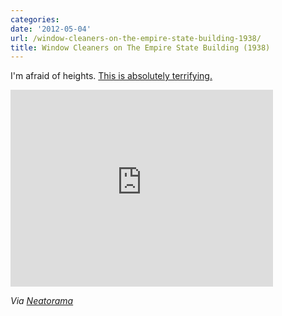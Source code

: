 ```yaml
---
categories:
date: '2012-05-04'
url: /window-cleaners-on-the-empire-state-building-1938/
title: Window Cleaners on The Empire State Building (1938)
---
```


I'm afraid of heights. <a href="https://www.youtube.com/watch?v=d8Qe07A7DFw">This is absolutely terrifying.</a>

<div class="fluid-vids"><iframe class="alignc" width="420" height="315" src="https://www.youtube.com/embed/d8Qe07A7DFw?rel=0" frameborder="0" allowfullscreen></iframe></div>

<em>Via <a href="http://www.neatorama.com/2012/04/21/film-reel-of-the-brave-empire-state-building-window-washers/">Neatorama</a></em>